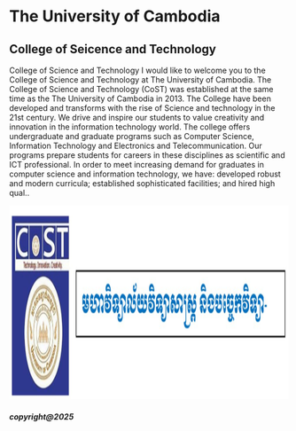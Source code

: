 <!DOCTYPE html>
<html>
<head>
<title> ITE103-HTML&CSS</title>
<head>

<body>
<h1> The University of Cambodia </h1>
<h2> College of Seicence and Technology </h2>
<p>
College of Science and Technology I would like to welcome you to the College of Science and Technology at The University of Cambodia. The College of Science and Technology (CoST) was established at the same time as the The University of Cambodia in 2013. The College have been developed and transforms with the rise of Science and technology in the 21st century. We drive and inspire our students to value creativity and innovation in the information technology world. The college offers undergraduate and graduate programs such as Computer Science, Information Technology and Electronics and Telecommunication. Our programs prepare students for careers in these disciplines as scientific and ICT professional. In order to meet increasing demand for graduates in computer science and information technology, we have: developed robust and modern curricula; established sophisticated facilities; and hired high qual.. 
</p>
<img src="UCicon.jpg" alt="ITE103" width="750" height="350"

</body>



<footer> <h5>copyright@2025</h5> </footer>
</html>
